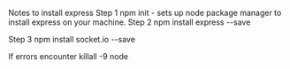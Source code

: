 Notes to install express
Step 1
    npm init - sets up node package manager to install express on your machine.
Step 2 
    npm install express --save
    
Step 3
    npm install socket.io --save
    
If errors encounter
    killall -9 node
